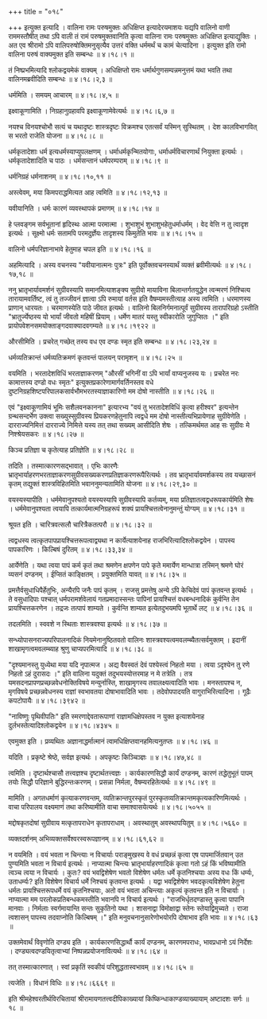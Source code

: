 +++
title = "०१८"

+++
इत्युक्त इत्यादि । वालिना रामः परुषमुक्तः अधिक्षिप्त इत्यादेरयमाशयः यद्यपि वालिनो वाणी राममस्तौषीत् तथा ऽपि वाली तं रामं परुषमुक्तवानिति कृत्वा वालिना रामः परुषमुक्तः अधिक्षिप्त इत्याद्युक्तिः । अत एव श्रीरामो ऽपि वालिपरुषोक्तिमनुसृत्यैव उत्तरं वक्ति धर्ममर्थं च कामं चेत्यादिना । इत्युक्त इति रामो वालिना परुषं वाक्यमुक्त इति सम्बन्धः  ॥  ४।१८।१  ॥   

  

तं निष्प्रभमित्यादि श्लोकद्वयमेकं वाक्यम् । अधिक्षिप्तो रामः धर्मार्थगुणसम्पन्नमनुत्तमं यथा भवति तथा वालिनमब्रवीदिति सम्बन्धः  ॥  ४।१८।२,३  ॥   

  

धर्ममिति । समयम् आचारम्  ॥  ४।१८।४,५  ॥   

  

इक्ष्वाकूणामिति । निग्रहानुग्रहावपि इक्ष्वाकूणामेवेत्यर्थः  ॥  ४।१८।६,७  ॥   

  

नयश्च विनयश्चोभौ सत्यं च यथादृष्टः शास्त्रदृष्टः विक्रमश्च एतत्सर्वं यस्मिन् सुस्थितम् । देश कालविभागवित् स भरतो राजेति योजना  ॥  ४।१८।८  ॥   

  

धर्मकृतादेशाः धर्म इत्यधर्मस्याप्युपलक्षणम् । धर्माधर्मकृन्मितयोगाः, धर्माधर्मविचारणार्थं नियुक्ता इत्यर्थः । धर्मकृतादेशादिति च पाठः । धर्मसन्तानं धर्मपरम्पराम्  ॥  ४।१८।९  ॥   

  

धर्मनिग्रहं धर्मनाशनम्  ॥  ४।१८।१०,११  ॥   

  

अस्त्वेवम्, मया किमपराद्धमित्यत आह त्वमिति  ॥  ४।१८।१२,१३  ॥   

  

यवीयानिति । धर्मः कारणं व्यवस्थापकं प्रमाणम्  ॥  ४।१८।१४  ॥   

  

हे प्लवङ्गम सर्वभूतानां हृदिस्थः आत्मा परमात्मा । शुभाशुभं शुभाशुभहेतुधर्माधर्मम् । वेद वेत्ति न तु त्वादृश इत्यर्थः । सूक्ष्मो धर्मः सतामपि परमदुर्ज्ञेयः तादृशस्य किमुतेति भावः  ॥  ४।१८।१५  ॥   

  

वालिनो धर्मपरिज्ञानाभावे हेतुमाह चपल इति  ॥  ४।१८।१६  ॥   

  

अहमित्यादि । अस्य वचनस्य "यवीयानात्मनः पुत्रः" इति पूर्वोक्तवचनस्यार्थं व्यक्तं ब्रवीमीत्यर्थः  ॥  ४।१८।१७,१८  ॥   

  

ननु भ्रातृभार्यावमर्शनं सुग्रीवस्यापि समानमित्याशङ्क्य सुग्रीवो मायाविना बिलान्तर्गतयुद्धेन त्वन्मरणं निश्चित्य तारायामवर्तिष्ट, त्वं तु तज्जीवनं ज्ञात्वा ऽपि रुमायां वर्तस इति वैषम्यमस्तीत्याह अस्य त्वमिति । धरमाणस्य प्राणान् धारयतः । चरमाणस्येति पाठे जीवत इत्यर्थः । वालिनो बिलनिर्गमनात्पूर्वं सुग्रीवस्य तारापरिग्रहो ऽस्तीति "भ्रातुर्ज्येष्ठस्य यो भार्यां जीवतो महिषीं प्रियाम् । धर्मेण मातरं यस्तु स्वीकारोति जुगुप्सितः ।" इति प्रायोपवेशनसमयोक्ताङ्गदवाक्यादवगम्यते  ॥  ४।१८।१९२२  ॥   

  

औरसीमिति । प्रचरेत् गच्छेत् तस्य वध एव दण्डः स्मृत इति सम्बन्धः  ॥  ४।१८।२३,२४  ॥   

  

धर्मव्यतिक्रान्तं धर्मव्यतिक्रमणं कृतवन्तं पालयन् परामृशन्  ॥  ४।१८।२५  ॥   

  

वयमिति । भरतादेशविधिं भरताज्ञाकरणम् "औरसीं भगिनीं वा ऽपि भार्यां वाप्यनुजस्य यः । प्रचरेत नरः कामात्तस्य दण्डो वधः स्मृतः" इत्युक्तप्रकारेणामार्गवर्तिनस्तव वधे दुष्टनिग्रहशिष्टपरिपालकसार्वभौमभरतस्याज्ञाकारिणो मम दोषो नास्तीति  ॥  ४।१८।२६  ॥   

  

एवं "इक्ष्वाकूणामियं भूमिः सशैलवनकानना" इत्यारभ्य "वयं तु भरतादेशविधिं कृत्वा हरीश्वर" इत्यन्तेन ग्रन्थसन्दर्भेण उक्त्वा सख्युस्सुग्रीवस्य प्रियकरणहेतुनापि त्वद्वधे मम दोषो नास्तीत्यभिप्रायेणाह सुग्रीवेणेति । दारराज्यनिमित्तं दारराज्ये निमित्ते यस्य तत् तथा सख्यम् आसीदिति शेषः । तत्किमर्थमत आह सः सुग्रीवः मे निश्श्रेयसकरः  ॥  ४।१८।२७  ॥   

  

किञ्च प्रतिज्ञा च कृतेत्याह प्रतिज्ञेति  ॥  ४।१८।२८  ॥   

  

तदिति । तस्मात्कारणसद्भावात् । एभिः कारणैः भ्रातृभार्याहरणभरताज्ञाकरणसुग्रीवसख्यकरणप्रतिज्ञाकरणरूपैरित्यर्थः । तव भ्रातृभार्यावमर्शकस्य तव यच्छासनं कृतम् तद्युक्तं शास्त्रविहितमिति भवाननुमन्यतामिति योजना  ॥  ४।१८।२९,३०  ॥   

  

वयस्यस्यापीति । धर्ममेवानुपश्यतो वयस्यस्यापि सुग्रीवस्यापि कर्तव्यम्, मया प्रतिज्ञातत्वद्वधरूपकार्यमिति शेषः । धर्ममेवानुपश्यता त्वयापि तत्कार्यमात्मनिग्रहरूपं शक्यं प्रायश्चित्तत्वेनानुमन्तुं योग्यम्  ॥  ४।१८।३१  ॥   

  

श्रूयत इति । चारित्रवत्सलौ चारित्रैकतत्परौ  ॥  ४।१८।३२  ॥   

  

त्वद्वधस्य त्वत्कृतपापप्रायश्चित्तरूपत्वाद्व्यथा न कार्येत्याशयेनाह राजभिरित्यादिश्लोकद्वयेन । पापस्य पापकारिणः । किल्बिषं दुरितम्  ॥  ४।१८।३३,३४  ॥   

  

आर्येणेति । यथा त्वया पापं कर्म कृतं तथा श्रमणेन क्षपणेन पापे कृते ममार्येण मान्धात्रा तस्मिन् श्रमणे घोरं व्यसनं दण्डनम् । ईप्सितं काङ्क्षितम् । प्रयुक्तमिति यावत्  ॥  ४।१८।३५  ॥   

  

प्रमत्तैर्वसुधाधिपैर्हेतुभिः, अन्यैरपि जनैः पापं कृतम् । राजसु प्रमत्तेषु अन्ये ऽपि केचिदेवं पापं कृतवन्त इत्यर्थः । ते वसुधादिपाः पश्चात् धर्मपरामर्शवेलायं गतप्रमादास्सन्तः पापिनां प्रायश्चित्तं वधबन्धनादिकं कुर्वन्ति तेन प्रायश्चित्तकरणेन । तद्रजः तत्पापं शाम्यते । कुर्वन्ति शाम्यत इत्येतदुभयमपि भूतार्थे लट्  ॥  ४।१८।३६  ॥   

  

तदलमिति । स्ववशे न स्थिताः शास्त्रवश्या इत्यर्थः  ॥  ४।१८।३७  ॥   

  

सन्ध्योपासनराज्यपरिपालनादिकं नियमेनानुष्ठितवतो वालिनः शास्त्रवश्यत्वमवलम्ब्यैतत्सर्वमुक्तम् । इदानीं शाखामृगत्वमवलम्ब्याह श्रुणु चाप्यपरमित्यादि  ॥  ४।१८।३८  ॥   

  

"दृश्यमानस्तु युध्येथा मया यदि नृपात्मज । अद्य वैवस्वतं देवं पश्येस्त्वं निहतो मया । त्वया ऽदृश्येन तु रणे निहतो ऽहं दुरासदः ।" इति वालिना यदुक्तं तदुभयस्योत्तरमाह न मे तत्रेति । तत्र यमसदनप्रापणप्रच्छन्नवेधनोक्तिविषये मन्युर्नास्ति, शाखामृगस्य तवालक्ष्यत्वादिति भावः । मनस्तापश्च न, मृगविषये प्रच्छन्नवेधनस्य राज्ञां स्वभावतया दोषाभावादिति भावः । तदेवोपपादयति वागुराभिरित्यादिना । गूढैः कपटोपायैः  ॥  ४।१८।३९४२  ॥   

  

"नाविष्णुः पृथिवीपतिः" इति स्मरणाद्देवतारूपाणां राज्ञामधिक्षेपस्तव न युक्त इत्याशयेनाह दुर्लभस्तेत्यादिश्लोकद्वयेन  ॥  ४।१८।४३४५  ॥   

  

एवमुक्त इति । प्रव्यथितः अज्ञानाद्धर्मात्मानं त्वामधिक्षिप्तवानहमित्यनुतप्तः  ॥  ४।१८।४६  ॥   

  

यदिति । प्रकृष्टे श्रेष्ठे, सर्वज्ञ इत्यर्थः । अपकृष्टः किञ्चिञ्ज्ञः  ॥  ४।१८।४७,४८  ॥   

  

त्वमिति । दृष्टार्थश्चासौ तत्त्वज्ञश्च दृष्टार्थतत्त्वज्ञः । कार्यकारणसिद्धौ कार्यं दण्डनम्, कारणं तद्धेतुभूतं पापम् तयोः सिद्धौ परिज्ञाने बुद्धिरन्तःकरणम् । प्रसन्ना निर्मला, वैषम्यरहितेत्यर्थः  ॥  ४।१८।४९  ॥   

  

मामिति । अगतधर्माणं कृत्याकरणवन्तम्, व्यतिक्रान्तपुरस्कृतं पुरस्कृतव्यतिक्रान्तमकृत्यकारिणमित्यर्थः । वाचा परिपालय वक्ष्यमाणं तथा करिष्यामीति वाचा समाश्वासयेत्यर्थः  ॥  ४।१८।५०५५  ॥   

  

मद्दोषकृतदोषां सुग्रीवाय मत्कृतापराधेन कृतापराधाम् । अवस्थातुम् अवस्थापयितुम्  ॥  ४।१८।५६६०  ॥   

  

व्यक्तदर्शनम् अभिव्यक्तसर्वेश्वरस्वरूपज्ञानम्  ॥  ४।१८।६१,६२  ॥   

  

न वयमिति । वयं भवता न चिन्त्याः न विचार्याः पराङ्मुखस्य वे वधं प्रच्छन्नं कृत्वा एष पापमार्जितवान् उत पुण्यमिति भवता न विचार्य इत्यर्थः । नाप्यात्मा चिन्त्यः भ्रातृभार्याहरणादिकं कृत्वा गतो ऽहं किं भविष्यामीति त्वञ्च त्वया न विचार्यः । कुतः? वयं भवद्विशेषेण भवतो विशेषेण धर्मतः धर्मे कृतनिश्चयाः अस्य वधः किं धर्म्यः, उताधर्म्यः? इति विशेषेण विचार्य धर्मे निश्चयं कृतवन्त इत्यर्थः । यद्वा भवद्विशेषेण भवदकृत्यविशेषेण हेतुना धर्मतः प्रायश्चित्तरूपधर्मे वयं कृतनिश्चयाः, अतो वयं भवता अचिन्त्याः अकृत्यं कृतवन्त इति न विचार्याः । नाप्यात्मा मम परलोकप्रतिबन्धकमस्तीति भवानपि न विचार्य इत्यर्थः । "राजभिर्धृतदण्डास्तु कृत्वा पापानि मानवाः । निर्मलाः स्वर्गमायान्ति सन्तः सुकृतिनो यथा । शासनाद्वा विमोक्षाद्वा स्तेनः स्तेयाद्विमुच्यते । राजा त्वशासन् पापस्य तदवाप्नोति किल्बिषम् ।" इति मनुवचनानुसारेणोभयोरपि दोषाभाव इति भावः  ॥  ४।१८।६३  ॥   

  

उक्तमेवार्थं विवृणोति दण्ड्य इति । कार्यकारणसिद्धार्थौ कार्यं दण्डनम्, कारणमपराधः, भावप्रधानो ऽयं निर्देशः । दण्ड्यत्वदण्डयितृत्वाभ्यां निष्पन्नप्रयोजनावित्यर्थः  ॥  ४।१८।६४  ॥   

  

तत् तस्मात्कारणात् । स्वां प्रकृतिं स्वकीयं परिशुद्धतास्वभावम्  ॥  ४।१८।६५  ॥   

  

त्यजेति । विधानं विधिः  ॥  ४।१८।६६६९  ॥   

  

इति श्रीमहेश्वरतीर्थविरचितायां श्रीरामायणतत्त्वदीपिकाख्यायां किष्किन्धाकाण्डव्याख्यायाम् अष्टादशः सर्गः  ॥  १८  ॥   

  

